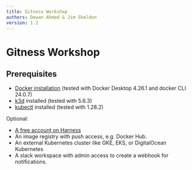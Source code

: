 ```yaml
---
title: Gitness Workshop
authors: Dewan Ahmed & Jim Sheldon
version: 1.2
---
```


# Gitness Workshop

## Prerequisites

- [Docker installation](https://docs.docker.com/engine/install/) (tested with Docker Desktop 4.26.1 and docker CLI 24.0.7)
- [k3d](https://k3d.io/) installed (tested with 5.6.3)
- [kubectl](https://kubernetes.io/docs/reference/kubectl/) installed (tested with 1.28.2)

Optional:

- [A free account on Harness](https://app.harness.io/auth/#/signup/&?utm_source=website&utm_campaign=devrel&utm_content=gitness-devdays)
- An image registry with push access, e.g. Docker Hub.
- An external Kubernetes cluster like GKE, EKS, or DigitalOcean Kubernetes
- A slack workspace with admin access to create a webhook for notifications.
